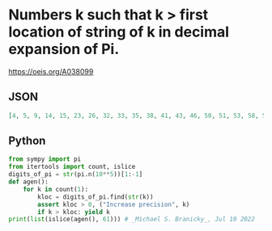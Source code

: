 # Numbers k such that k \> first location of string of k in decimal expansion of Pi\.
https://oeis.org/A038099
## JSON
```JSON
[4, 5, 9, 14, 15, 23, 26, 32, 33, 35, 38, 41, 43, 46, 50, 51, 53, 58, 59, 62, 64, 65, 69, 71, 74, 75, 78, 79, 81, 82, 83, 84, 86, 88, 89, 92, 93, 94, 95, 97, 98, 99, 105, 117, 132, 141, 148, 159, 164, 169, 170, 172, 174, 193, 197, 208, 209, 211, 214, 223, 229]
```
## Python
```Python
from sympy import pi
from itertools import count, islice
digits_of_pi = str(pi.n(10**5))[1:-1]
def agen():
    for k in count(1):
        kloc = digits_of_pi.find(str(k))
        assert kloc > 0, ("Increase precision", k)
        if k > kloc: yield k
print(list(islice(agen(), 61))) # _Michael S. Branicky_, Jul 10 2022
```
